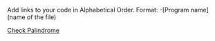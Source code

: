 Add links to your code in Alphabetical Order.
Format: -[Program name](name of the file)

[Check Palindrome](check_palindrome.c)